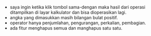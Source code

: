- saya ingin ketika klik tombol sama-dengan maka hasil dari operasi ditampilkan di layar kalkulator dan bisa dioperasikan lagi.
- angka yang dimasukkan masih bilangan bulat positif.
- operator hanya penjumlahan, pengurangan, perkalian, pembagian.
- ada fitur menghapus semua dan manghapus satu satu.
